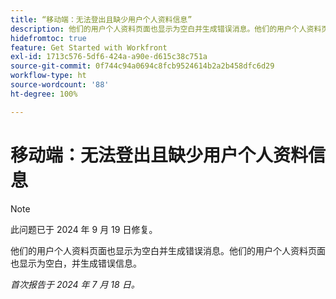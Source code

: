 ```yaml
---
title: “移动端：无法登出且缺少用户个人资料信息”
description: 他们的用户个人资料页面也显示为空白并生成错误消息。他们的用户个人资料页面也显示为空白，并生成错误信息。
hidefromtoc: true
feature: Get Started with Workfront
exl-id: 1713c576-5df6-424a-a90e-d615c38c751a
source-git-commit: 0f744c94a0694c8fcb9524614b2a2b458dfc6d29
workflow-type: ht
source-wordcount: '88'
ht-degree: 100%

---
```


# 移动端：无法登出且缺少用户个人资料信息

>[!NOTE]
>
>此问题已于 2024 年 9 月 19 日修复。

他们的用户个人资料页面也显示为空白并生成错误消息。他们的用户个人资料页面也显示为空白，并生成错误信息。

_首次报告于 2024 年 7 月 18 日。_
